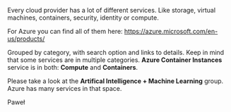 Every cloud provider has a lot of different services. Like storage, virtual
machines, containers, security, identity or compute.

For Azure you can find all of them here:
https://azure.microsoft.com/en-us/products/

Grouped by category, with search option and links to details. Keep in mind
that some services are in multiple categories. **Azure Container
Instances** service is in both: **Compute** and **Containers**.

Please take a look at the **Artifical Intelligence + Machine Learning**
group. Azure has many services in that space.

Paweł
